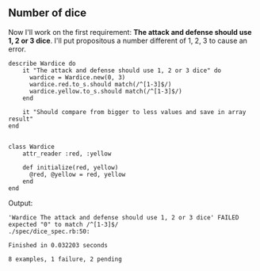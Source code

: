 ## Number of dice

Now I'll work on the first requirement: **The attack and defense should use 1, 2 or 3 dice**. I'll put propositous a number different of 1, 2, 3 to cause an error.  

	describe Wardice do
		it "The attack and defense should use 1, 2 or 3 dice" do 
		  wardice = Wardice.new(0, 3)
		  wardice.red.to_s.should match(/^[1-3]$/)
		  wardice.yellow.to_s.should match(/^[1-3]$/)
		end

		it "Should compare from bigger to less values and save in array result"
	end


	class Wardice 
		attr_reader :red, :yellow

		def initialize(red, yellow)
		  @red, @yellow = red, yellow
		end
	end

Output:

	'Wardice The attack and defense should use 1, 2 or 3 dice' FAILED
	expected "0" to match /^[1-3]$/
	./spec/dice_spec.rb:50:

	Finished in 0.032203 seconds

	8 examples, 1 failure, 2 pending
